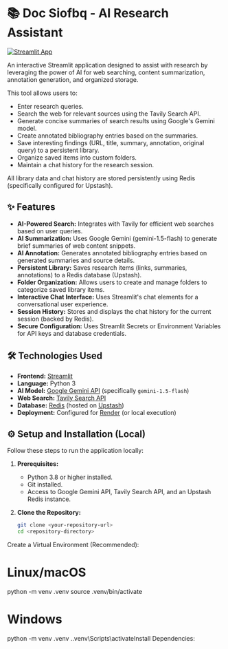 # 📚 Doc Siofbq - AI Research Assistant

[![Streamlit App](https://static.streamlit.io/badges/streamlit_badge_black_white.svg)](https://your-deployed-app-url.onrender.com) <!-- Replace with your actual deployed URL -->

An interactive Streamlit application designed to assist with research by leveraging the power of AI for web searching, content summarization, annotation generation, and organized storage.

This tool allows users to:
*   Enter research queries.
*   Search the web for relevant sources using the Tavily Search API.
*   Generate concise summaries of search results using Google's Gemini model.
*   Create annotated bibliography entries based on the summaries.
*   Save interesting findings (URL, title, summary, annotation, original query) to a persistent library.
*   Organize saved items into custom folders.
*   Maintain a chat history for the research session.

All library data and chat history are stored persistently using Redis (specifically configured for Upstash).

<!-- Add a screenshot or GIF of the application in action here -->
<!-- ![App Screenshot](path/to/screenshot.png) -->

## ✨ Features

*   **AI-Powered Search:** Integrates with Tavily for efficient web searches based on user queries.
*   **AI Summarization:** Uses Google Gemini (gemini-1.5-flash) to generate brief summaries of web content snippets.
*   **AI Annotation:** Generates annotated bibliography entries based on generated summaries and source details.
*   **Persistent Library:** Saves research items (links, summaries, annotations) to a Redis database (Upstash).
*   **Folder Organization:** Allows users to create and manage folders to categorize saved library items.
*   **Interactive Chat Interface:** Uses Streamlit's chat elements for a conversational user experience.
*   **Session History:** Stores and displays the chat history for the current session (backed by Redis).
*   **Secure Configuration:** Uses Streamlit Secrets or Environment Variables for API keys and database credentials.

## 🛠️ Technologies Used

*   **Frontend:** [Streamlit](https://streamlit.io/)
*   **Language:** Python 3
*   **AI Model:** [Google Gemini API](https://ai.google.dev/) (specifically `gemini-1.5-flash`)
*   **Web Search:** [Tavily Search API](https://tavily.com/)
*   **Database:** [Redis](https://redis.io/) (hosted on [Upstash](https://upstash.com/))
*   **Deployment:** Configured for [Render](https://render.com/) (or local execution)

## ⚙️ Setup and Installation (Local)

Follow these steps to run the application locally:

1.  **Prerequisites:**
    *   Python 3.8 or higher installed.
    *   Git installed.
    *   Access to Google Gemini API, Tavily Search API, and an Upstash Redis instance.

2.  **Clone the Repository:**
    ```bash
    git clone <your-repository-url>
    cd <repository-directory>
Create a Virtual Environment (Recommended):
# Linux/macOS
 python -m venv .venv
source .venv/bin/activate

# Windows
python -m venv .venv
.\.venv\Scripts\activateInstall Dependencies:
